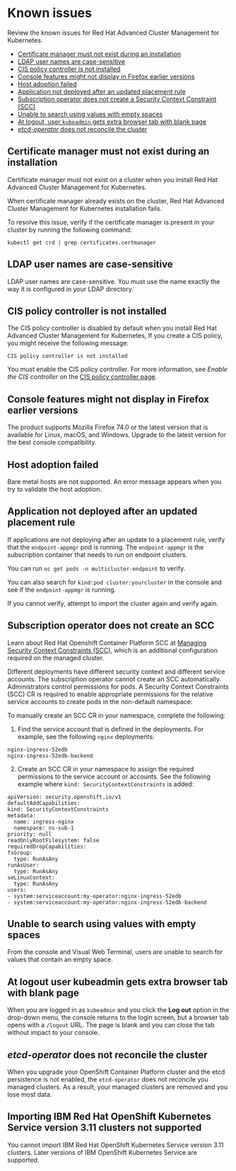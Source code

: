 # Known issues

Review the known issues for Red Hat Advanced Cluster Management for Kubernetes. 

  - [Certificate manager must not exist during an installation](#certificate-manager-must-not-exist-during-an-installation)
  - [LDAP user names are case-sensitive](#ldap-user-names-are-case-sensitive)
  - [CIS policy controller is not installed](#cis-policy-controller-is-not-installed)
  - [Console features might not display in Firefox earlier versions](#console-features-might-not-display-in-firefox-earlier-versions)
  - [Host adoption failed](#host-adoption-failed)
  - [Application not deployed after an updated placement rule](#application-not-deployed-after-an-updated-placement-rule)
  - [Subscription operator does not create a Security Context Constraint (SCC)](#subscription-operator-does-not-create-an-scc)
  - [Unable to search using values with empty spaces](#unable-to-search-using-values-with-empty-spaces)
  - [At logout, user `kubeadmin` gets extra browser tab with blank page](#at-logout-user-kubeadmin-gets-extra-browser-tab-with-blank-page)
  - [_etcd-operator_ does not reconcile the cluster](#etcd-operator-does-not-reconcile-the-cluster)

## Certificate manager must not exist during an installation

Certificate manager must not exist on a cluster when you install Red Hat Advanced Cluster Management for Kubernetes.

When certificate manager already exists on the cluster, Red Hat Advanced Cluster Management for Kubernetes installation fails. 

To resolve this issue, verify if the certificate manager is present in your cluster by running the following command: 

   ```
   kubectl get crd | grep certificates.certmanager
   ```

## LDAP user names are case-sensitive

LDAP user names are case-sensitive. You must use the name exactly the way it is configured in your LDAP directory.

## CIS policy controller is not installed

The CIS policy controller is disabled by default when you install Red Hat Advanced Cluster Management for Kubernetes, If you create a CIS policy, you might receive the following message:

   ```
   CIS policy controller is not installed
   ```

You must enable the CIS policy controller. For more information, see _Enable the CIS controller_ on the [CIS policy controller page](../governance/cis_policy_ctrl.md#cis-policy-controller-page).

## Console features might not display in Firefox earlier versions

The product supports Mozilla Firefox 74.0 or the latest version that is available for Linux, macOS, and Windows. Upgrade to the latest version for the best console compatibility. 

## Host adoption failed

Bare metal hosts are not supported. An error message appears when you try to validate the host adoption. 

## Application not deployed after an updated placement rule

If applications are not deploying after an update to a placement rule, verify that the `endpoint-appmgr` pod is running. The `endpoint-appmgr` is the subscription container that needs to run on endpoint clusters.

You can run `oc get pods -n multicluster-endpoint` to verify.

You can also search for `kind:pod cluster:yourcluster` in the console and see if the `endpoint-appmgr` is running.

If you cannot verify, attempt to import the cluster again and verify again.

## Subscription operator does not create an SCC

Learn about Red Hat Openshift Container Platform SCC at [Managing Security Context Constraints (SCC)](https://docs.openshift.com/container-platform/4.3/authentication/managing-security-context-constraints.html#security-context-constraints-about_configuring-internal-oauth), which is an additional configuration required on the managed cluster. 

Different deployments have different security context and different service accounts. The subscription operator cannot create an SCC automatically. Administrators control permissions for pods. A Security Context Constraints (SCC) CR is required to enable appropriate permissions for the relative service accounts to create pods in the non-default namespace:

To manually create an SCC CR in your namespace, complete the following:

1. Find the service account that is defined in the deployments. For example, see the following `nginx` deployments:

```
nginx-ingress-52edb
nginx-ingress-52edb-backend
```

2. Create an SCC CR in your namespace to assign the required permissions to the service account or accounts. See the following example where `kind: SecurityContextConstraints` is added:

```
apiVersion: security.openshift.io/v1
defaultAddCapabilities:
kind: SecurityContextConstraints
metadata:
  name: ingress-nginx
  namespace: ns-sub-1
priority: null
readOnlyRootFilesystem: false
requiredDropCapabilities: 
fsGroup:
  type: RunAsAny
runAsUser:
  type: RunAsAny
seLinuxContext:
  type: RunAsAny
users:
- system:serviceaccount:my-operator:nginx-ingress-52edb
- system:serviceaccount:my-operator:nginx-ingress-52edb-backend
```

## Unable to search using values with empty spaces

From the console and Visual Web Terminal, users are unable to search for values that contain an empty space. 

## At logout user kubeadmin gets extra browser tab with blank page 

When you are logged in as `kubeadmin` and you click the **Log out** option in the drop-down menu, the console returns to the login screen, but a browser tab opens with a `/logout` URL. The page is blank and you can close the tab without impact to your console.

## _etcd-operator_ does not reconcile the cluster

When you upgrade your OpenShift Container Platform cluster and the etcd persistence is not enabled, the `etcd-operator` does not reconcile you managed clusters. As a result, your managed clusters are removed and you lose most data. 

## Importing IBM Red Hat OpenShift Kubernetes Service version 3.11 clusters not supported

You cannot import IBM Red Hat OpenShift Kubernetes Service version 3.11 clusters. Later versions of IBM OpenShift Kubernetes Service are supported.

